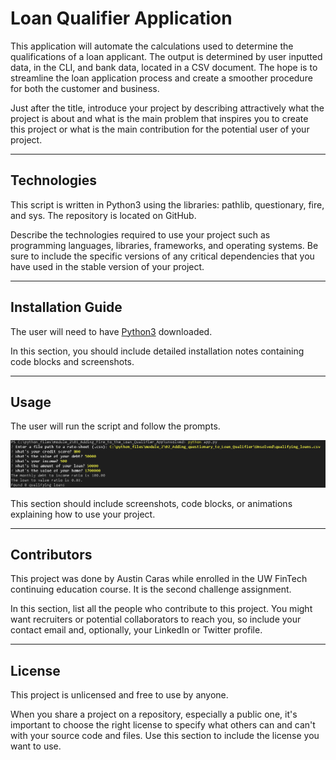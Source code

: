 # Loan Qualifier Application

This application will automate the calculations used to determine the qualifications of a loan applicant. The output is determined by user inputted data, in the CLI, and bank data, located in a CSV document. The hope is to streamline the loan application process and create a smoother procedure for both the customer and business. 

Just after the title, introduce your project by describing attractively what the project is about and what is the main problem that inspires you to create this project or what is the main contribution for the potential user of your project.

---

## Technologies

This script is written in Python3 using the libraries: pathlib, questionary, fire, and sys. The repository is located on GitHub.

Describe the technologies required to use your project such as programming languages, libraries, frameworks, and operating systems. Be sure to include the specific versions of any critical dependencies that you have used in the stable version of your project.

---

## Installation Guide

The user will need to have [Python3](https://www.python.org/downloads/) downloaded. 

In this section, you should include detailed installation notes containing code blocks and screenshots.

---

## Usage

The user will run the script and follow the prompts.

![](2022-10-31-15-52-30.png)

This section should include screenshots, code blocks, or animations explaining how to use your project.

---

## Contributors

This project was done by Austin Caras while enrolled in the UW FinTech continuing education course. It is the second challenge assignment.

In this section, list all the people who contribute to this project. You might want recruiters or potential collaborators to reach you, so include your contact email and, optionally, your LinkedIn or Twitter profile.

---

## License

This project is unlicensed and free to use by anyone.

When you share a project on a repository, especially a public one, it's important to choose the right license to specify what others can and can't with your source code and files. Use this section to include the license you want to use.
